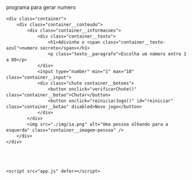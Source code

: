 programa para gerar numero

<body>

    <div class="container">
        <div class="container__conteudo">
            <div class="container__informacoes">
                <div class="container__texto">
                    <h1>Adivinhe o <span class="container__texto-azul">numero secreto</span></h1>
                    <p class="texto__paragrafo">Escolha um número entre 1 a 80</p>
                </div>
                <input type="number" min="1" max="10" class="container__input">
                <div class="chute container__botoes">
                    <button onclick="verificarChute()" class="container__botao">Chutar</button>
                    <button onclick="reiniciarJogo()" id="reiniciar" class="container__botao" disabled>Novo jogo</button>
                </div>
            </div>
            <img src="./img/ia.png" alt="Uma pessoa olhando para a esquerda" class="container__imagem-pessoa" />
        </div>
    </div>




    <script src="app.js" defer></script>
</body>

</html>